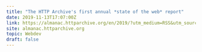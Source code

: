 ```yaml
---
title: "The HTTP Archive's first annual *state of the web* report"
date: 2019-11-13T17:07:00Z
link: https://almanac.httparchive.org/en/2019/?utm_medium=RSS&utm_source=hune
site: almanac.httparchive.org
topic: Webdev
draft: false
---
```

